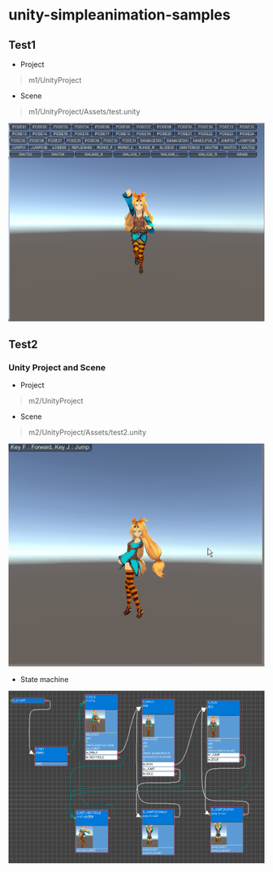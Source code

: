# unity-simpleanimation-samples

## Test1

* Project 
> m1/UnityProject

* Scene
> m1/UnityProject/Assets/test.unity

<img src="https://github.com/NNNIC/unity-simpleanimation-samples/raw/master/test1.PNG" width=600 />


## Test2

### Unity Project and Scene

* Project 
> m2/UnityProject

* Scene
> m2/UnityProject/Assets/test2.unity


<img src="https://github.com/NNNIC/unity-simpleanimation-samples/raw/master/test.gif" width=600 />


* State machine 

![](https://github.com/NNNIC/unity-simpleanimation-samples/raw/master/1.PNG)
